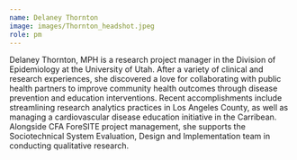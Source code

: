 ```yaml
---
name: Delaney Thornton
image: images/Thornton_headshot.jpeg
role: pm
---
```

Delaney Thornton, MPH is a research project manager in the Division of Epidemiology at the University of Utah. After a variety of clinical and research experiences, she discovered a love for collaborating with public health partners to improve community health outcomes through disease prevention and education interventions. Recent accomplishments include streamlining research analytics practices in Los Angeles County, as well as managing a cardiovascular disease education initiative in the Carribean. Alongside CFA ForeSITE project management, she supports the Sociotechnical System Evaluation, Design and Implementation team in conducting qualitative research.
